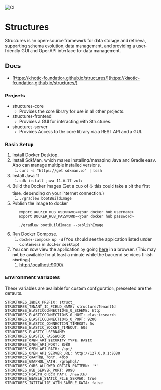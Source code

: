 ![CI](https://github.com/kinotic-foundation/structures/actions/workflows/gradle-build.yml/badge.svg?branch=develop)

# Structures
Structures is an open-source framework for data storage and retrieval, supporting schema evolution, data management, and providing a user-friendly GUI and OpenAPI interface for data management.

## Docs
* [https://kinotic-foundation.github.io/structures/](https://kinotic-foundation.github.io/structures/)

### Projects
* structures-core
  * Provides the core library for use in all other projects.
* structures-frontend
  * Provides a GUI for interacting with Structures.
* structures-server
  * Provides Access to the core library via a REST API and a GUI.



### Basic Setup
1. Install Docker Desktop.
2. Install SdkMan, which makes installing/managing Java and Gradle easy.  Also can manage multiple installed versions.
   1. `curl -s "https://get.sdkman.io" | bash`
3. Install Java 11
   1. `sdk install java 11.0.17-zulu`
4. Build the Docker images (Get a cup of :coffee: this could take a bit the first time, depending on your internet connection.)
   1. `./gradlew bootBuildImage`
5. Publish the image to docker 
   ```shell
      export DOCKER_HUB_USERNAME=<your docker hub username>
      export DOCKER_HUB_PASSWORD=<your docker hub password>
   
      ./gradlew bootBuildImage --publishImage
    ```
6. Run Docker Compose.
   1. `docker-compose up -d` (You should see the application listed under containers in docker desktop)
7. You can now view the application by going [here](http://localhost:9090/) in a browser. (This may not be available for at least a minute while the backend services finish starting.)
   1. [http://localhost:9090/](http://localhost:9090/)

### Environment Variables 
These variables are available for custom configuration, presented are the defaults.

```text
STRUCTURES_INDEX_PREFIX: struct_
STRUCTURES_TENANT_ID_FIELD_NAME: structuresTenantId
STRUCTURES_ELASTICCONNECTIONS_0_SCHEME: http
STRUCTURES_ELASTICCONNECTIONS_0_HOST: elasticsearch
STRUCTURES_ELASTICCONNECTIONS_0_PORT: 9200
STRUCTURES_ELASTIC_CONNECTION_TIMEOUT: 5s
STRUCTURES_ELASTIC_SOCKET_TIMEOUT: 60s
STRUCTURES_ELASTIC_USERNAME:
STRUCTURES_ELASTIC_PASSWORD:
STRUCTURES_OPEN_API_SECURITY_TYPE: BASIC
STRUCTURES_OPEN_API_PORT: 8080
STRUCTURES_OPEN_API_PATH: /api/
STRUCTURES_OPEN_API_SERVER_URL: http://127.0.0.1:8080
STRUCTURES_GRAPHQL_PORT: 4000
STRUCTURES_GRAPHQL_PATH: /graphql/
STRUCTURES_CORS_ALLOWED_ORIGIN_PATTERN: '*'
STRUCTURES_WEB_SERVER_PORT: 9090
STRUCTURES_HEALTH_CHECK_PATH: /health/
STRUCTURES_ENABLE_STATIC_FILE_SERVER: true
STRUCTURES_INITIALIZE_WITH_SAMPLE_DATA: false
```

